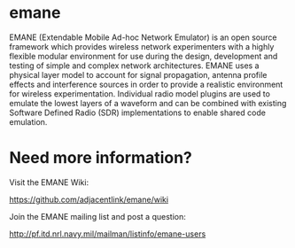 emane
==

EMANE (Extendable Mobile Ad-hoc Network Emulator) is an open source framework 
which provides wireless network experimenters with a highly flexible modular 
environment for use during the design, development and testing of simple and 
complex network architectures. EMANE uses a physical layer model to account for 
signal propagation, antenna profile effects and interference sources in order 
to provide a realistic environment for wireless experimentation. Individual 
radio model plugins are used to emulate the lowest layers of a waveform and can 
be combined with existing Software Defined Radio (SDR) implementations to 
enable shared code emulation.


Need more information?
==
Visit the EMANE Wiki:

 https://github.com/adjacentlink/emane/wiki

Join the EMANE mailing list and post a question:

 http://pf.itd.nrl.navy.mil/mailman/listinfo/emane-users
